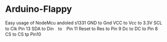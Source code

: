 # Arduino-Flappy
Easy usage of NodeMcu andoled s1331
GND to Gnd
VCC to Vcc to 3.3V
SCL to Clk Pin 13
SDA to Din　to　Pin 11
Reset to Res to Pin 9
Dc to DC to Pin 8
CS to CS tp Pin10

